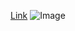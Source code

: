 [Link](https://gist.github.com/alcance/77127a545ed563e8c86c04b1eca6ebc8)
![Image](http://via.placeholder.com/350x150)



